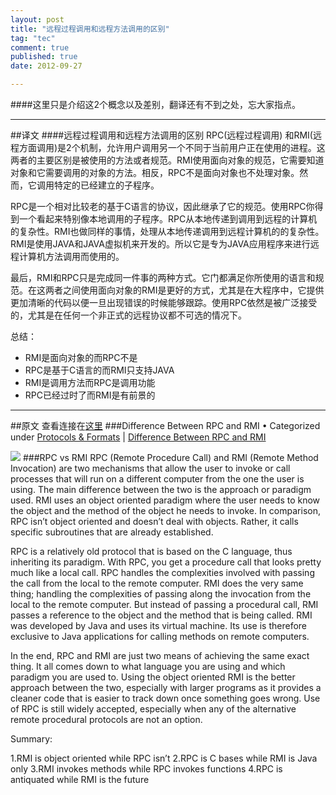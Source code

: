 ```yaml
---
layout: post
title: "远程过程调用和远程方法调用的区别"
tag: "tec"
comment: true
published: true
date: 2012-09-27

---
```


####这里只是介绍这2个概念以及差别，翻译还有不到之处，忘大家指点。

------
##译文
####远程过程调用和远程方法调用的区别
RPC(远程过程调用) 和RMI(远程方面调用)是2个机制，允许用户调用另一个不同于当前用户正在使用的进程。这两者的主要区别是被使用的方法或者规范。RMI使用面向对象的规范，它需要知道对象和它需要调用的对象的方法。相反，RPC不是面向对象也不处理对象。然而，它调用特定的已经建立的子程序。

RPC是一个相对比较老的基于C语言的协议，因此继承了它的规范。使用RPC你得到一个看起来特别像本地调用的子程序。RPC从本地传递到调用到远程的计算机的复杂性。RMI也做同样的事情，处理从本地传递调用到远程计算机的的复杂性。RMI是使用JAVA和JAVA虚拟机来开发的。所以它是专为JAVA应用程序来进行远程计算机方法调用而使用的。

最后，RMI和RPC只是完成同一件事的两种方式。它门都满足你所使用的语言和规范。在这两者之间使用面向对象的RMI是更好的方式，尤其是在大程序中，它提供更加清晰的代码以便一旦出现错误的时候能够跟踪。使用RPC依然是被广泛接受的，尤其是在任何一个非正式的远程协议都不可选的情况下。

总结：

* RMI是面向对象的而RPC不是
* RPC是基于C语言的而RMI只支持JAVA
* RMI是调用方法而RPC是调用功能
* RPC已经过时了而RMI是有前景的

------
##原文
查看连接在[这里](http://www.differencebetween.net/technology/protocols-formats/difference-between-rpc-and-rmi/)
###Difference Between RPC and RMI
• Categorized under [Protocols & Formats](http://www.differencebetween.net/category/technology/protocols-formats/) | [Difference Between RPC and RMI](http://www.differencebetween.net/wp-content/uploads/2010/15/general-pd19.jpg)

![](http://www.differencebetween.net/wp-content/uploads/2010/15/general-pd19.jpg)
###RPC vs RMI
RPC (Remote Procedure Call) and RMI (Remote Method Invocation) are two mechanisms that allow the user to invoke or call processes that will run on a different computer from the one the user is using. The main difference between the two is the approach or paradigm used. RMI uses an object oriented paradigm where the user needs to know the object and the method of the object he needs to invoke. In comparison, RPC isn’t object oriented and doesn’t deal with objects. Rather, it calls specific subroutines that are already established.

RPC is a relatively old protocol that is based on the C language, thus inheriting its paradigm. With RPC, you get a procedure call that looks pretty much like a local call. RPC handles the complexities involved with passing the call from the local to the remote computer. RMI does the very same thing; handling the complexities of passing along the invocation from the local to the remote computer. But instead of passing a procedural call, RMI passes a reference to the object and the method that is being called. RMI was developed by Java and uses its virtual machine. Its use is therefore exclusive to Java applications for calling methods on remote computers.

In the end, RPC and RMI are just two means of achieving the same exact thing. It all comes down to what language you are using and which paradigm you are used to. Using the object oriented RMI is the better approach between the two, especially with larger programs as it provides a cleaner code that is easier to track down once something goes wrong. Use of RPC is still widely accepted, especially when any of the alternative remote procedural protocols are not an option.

Summary:

1.RMI is object oriented while RPC isn’t
2.RPC is C bases while RMI is Java only
3.RMI invokes methods while RPC invokes functions
4.RPC is antiquated while RMI is the future
